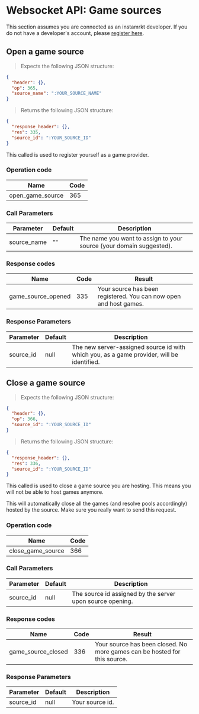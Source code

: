 # Websocket API: Game sources

<aside class="notice">
This section assumes you are connected as an instamrkt developer. If you do not have a developer's account, please <a href="https://developers.instamrkt.com">register here</a>.
</aside>

## Open a game source


> Expects the following JSON structure:

```json
{
  "header": {},
  "op": 365,
  "source_name": ":YOUR_SOURCE_NAME"
}
```

> Returns the following JSON structure:

```json
{
  "response_header": {},
  "res": 335,
  "source_id": ":YOUR_SOURCE_ID"
}
```

This called is used to register yourself as a game provider.


### Operation code

Name | Code
--------- | -------
open_game_source | 365

### Call Parameters

Parameter | Default | Description
--------- | ------- | -----------
source_name | "" | The name you want to assign to your source (your domain suggested).

### Response codes

Name | Code | Result
--------- | ------- | -----------
game_source_opened | 335 | Your source has been registered. You can now open and host games.

### Response Parameters

Parameter | Default | Description
--------- | ------- | -----------
source_id | null | The new server-assigned source id with which you, as a game provider, will be identified.



## Close a game source

> Expects the following JSON structure:

```json
{
  "header": {},
  "op": 366,
  "source_id": ":YOUR_SOURCE_ID"
}
```

> Returns the following JSON structure:

```json
{
  "response_header": {},
  "res": 336,
  "source_id": ":YOUR_SOURCE_ID"
}
```

This called is used to close a game source you are hosting. This means you will not be able to host games anymore.

<aside class="warning">
This will automatically close all the games (and resolve pools accordingly) hosted by the source. Make sure you really want to send this request.
</aside>


### Operation code

Name | Code
--------- | -------
close_game_source | 366

### Call Parameters

Parameter | Default | Description
--------- | ------- | -----------
source_id | null | The source id assigned by the server upon source opening.

### Response codes

Name | Code | Result
--------- | ------- | -----------
game_source_closed | 336 | Your source has been closed. No more games can be hosted for this source.

### Response Parameters

Parameter | Default | Description
--------- | ------- | -----------
source_id | null | Your source id.
